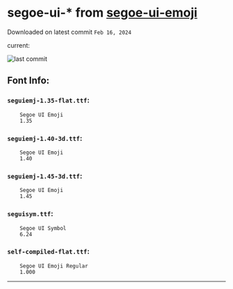 # segoe-ui-\* from [segoe-ui-emoji](https://github.com/popemkt/segoe-ui-emoji)

Downloaded on latest commit `Feb 16, 2024`

current:

![last commit](https://img.shields.io/github/last-commit/popemkt/segoe-ui-emoji)


## Font Info:

### `seguiemj-1.35-flat.ttf`:

        Segoe UI Emoji
        1.35

### `seguiemj-1.40-3d.ttf`:

        Segoe UI Emoji
        1.40

### `seguiemj-1.45-3d.ttf`:

        Segoe UI Emoji
        1.45

### `seguisym.ttf`:

        Segoe UI Symbol
        6.24

### `self-compiled-flat.ttf`:

        Segoe UI Emoji Regular
        1.000

---

